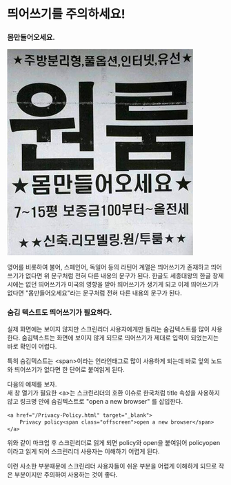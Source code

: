 # 띄어쓰기를 주의하세요!

### 몸만들어오세요.

![](../../.gitbook/assets/image%20%2876%29.png)

영어를 비롯하여 불어, 스페인어, 독일어 등의 라틴어 계열은 띄어쓰기가 존재하고 띄어쓰기가 없다면 위 문구처럼 전혀 다른 내용의 문구가 된다. 한글도 세종대왕의 한글 창제 시에는 없던 띄어쓰기가 미국의 영향을 받아 띄어쓰기가 생기게 되고 이제 띄어쓰기가 없다면 "몸만들어오세요"라는 문구처럼 전혀 다른 내용의 문구가 된다.

### 숨김 텍스트도 띄어쓰기가 필요하다.

실제 화면에는 보이지 않지만 스크린리더 사용자에게만 들리는 숨김텍스트를 많이 사용한다. 숨김텍스트는 화면에 보이지 않게 되므로 띄어쓰기가 제대로 입력이 되었는지는 바로 확인이 어렵다. 

특히 숨김텍스트는 &lt;span&gt;이라는 인라인태그로 많이 사용하게 되는데 바로 앞의 노드와 띄어쓰기가 없다면 한 단어로 붙여읽게 된다. 

다음의 예제를 보자.   
새 창 열기가 필요한 &lt;a&gt;는 스크린리더의 호환 이슈로 한국처럼 title 속성을 사용하지 않고 링크명 안에 숨김텍스트로 "open a new browser" 를 삽입한다.

```markup
<a href="/Privacy-Policy.html" target="_blank">
    Privacy policy<span class="offscreen">open a new browser</span>
</a>
```

위와 같이 마크업 후 스크린리더로 읽게 되면 policy와 open을 붙여읽어 policyopen이라고 읽게 되어 스크린리더 사용자는 이해하기 어렵게 된다.

이런 사소한 부분때문에 스크린리더 사용자들이 쉬운 부분을 어렵게 이해하게 되므로 작은 부분이지만 주의하여 사용하는 것이 좋다.

